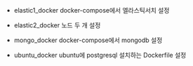  - elastic1_docker
    docker-compose에서 엘라스틱서치 설정

 - elastic2_docker
    노드 두 개 설정

 - mongo_docker
    docker-compose에서 mongodb 설정

 - ubuntu_docker
    ubuntu에 postgresql 설치하는 Dockerfile 설정